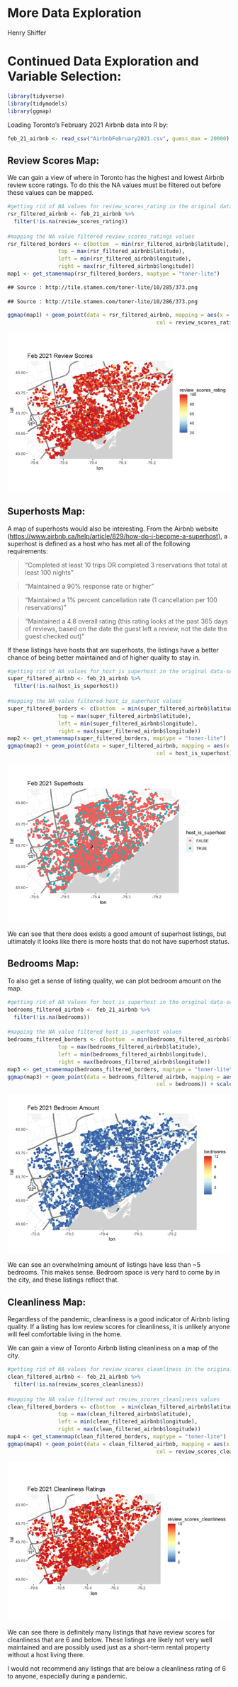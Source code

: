 More Data Exploration
================
Henry Shiffer

# Continued Data Exploration and Variable Selection:

``` r
library(tidyverse) 
library(tidymodels) 
library(ggmap)
```

Loading Toronto’s February 2021 Airbnb data into R by:

``` r
feb_21_airbnb <- read_csv("AirbnbFebruary2021.csv", guess_max = 20000)
```

## Review Scores Map:

We can gain a view of where in Toronto has the highest and lowest Airbnb
review score ratings. To do this the NA values must be filtered out
before these values can be mapped.

``` r
#getting rid of NA values for review_scores_rating in the original data-set
rsr_filtered_airbnb <- feb_21_airbnb %>%
  filter(!is.na(review_scores_rating))

#mapping the NA value filtered review_scores_ratings values
rsr_filtered_borders <- c(bottom  = min(rsr_filtered_airbnb$latitude), 
                top = max(rsr_filtered_airbnb$latitude),
                left = min(rsr_filtered_airbnb$longitude),
                right = max(rsr_filtered_airbnb$longitude))
map1 <- get_stamenmap(rsr_filtered_borders, maptype = "toner-lite")
```

    ## Source : http://tile.stamen.com/toner-lite/10/285/373.png

    ## Source : http://tile.stamen.com/toner-lite/10/286/373.png

``` r
ggmap(map1) + geom_point(data = rsr_filtered_airbnb, mapping = aes(x = longitude, y = latitude, 
                                               col = review_scores_rating)) + scale_colour_distiller(palette = "RdYlBu") + ggtitle("Feb 2021 Review Scores")
```

![](More-Data-Exploration-Week-4_files/figure-gfm/unnamed-chunk-3-1.png)<!-- -->

## Superhosts Map:

A map of superhosts would also be interesting. From the Airbnb website
(<https://www.airbnb.ca/help/article/829/how-do-i-become-a-superhost>),
a superhost is defined as a host who has met all of the following
requirements:

> “Completed at least 10 trips OR completed 3 reservations that total at
> least 100 nights”

> “Maintained a 90% response rate or higher”

> “Maintained a 1% percent cancellation rate (1 cancellation per 100
> reservations)”

> “Maintained a 4.8 overall rating (this rating looks at the past 365
> days of reviews, based on the date the guest left a review, not the
> date the guest checked out)”

If these listings have hosts that are superhosts, the listings have a
better chance of being better maintained and of higher quality to stay
in.

``` r
#getting rid of NA values for host_is_superhost in the original data-set
super_filtered_airbnb <- feb_21_airbnb %>%
  filter(!is.na(host_is_superhost))

#mapping the NA value filtered host_is_superhost values
super_filtered_borders <- c(bottom  = min(super_filtered_airbnb$latitude), 
                top = max(super_filtered_airbnb$latitude),
                left = min(super_filtered_airbnb$longitude),
                right = max(super_filtered_airbnb$longitude))
map2 <- get_stamenmap(super_filtered_borders, maptype = "toner-lite")
ggmap(map2) + geom_point(data = super_filtered_airbnb, mapping = aes(x = longitude, y = latitude, 
                                               col = host_is_superhost)) + ggtitle("Feb 2021 Superhosts")
```

![](More-Data-Exploration-Week-4_files/figure-gfm/unnamed-chunk-4-1.png)<!-- -->

We can see that there does exists a good amount of superhost listings,
but ultimately it looks like there is more hosts that do not have
superhost status.

## Bedrooms Map:

To also get a sense of listing quality, we can plot bedroom amount on
the map.

``` r
#getting rid of NA values for host_is_superhost in the original data-set
bedrooms_filtered_airbnb <- feb_21_airbnb %>%
  filter(!is.na(bedrooms))

#mapping the NA value filtered host_is_superhost values
bedrooms_filtered_borders <- c(bottom  = min(bedrooms_filtered_airbnb$latitude), 
                top = max(bedrooms_filtered_airbnb$latitude),
                left = min(bedrooms_filtered_airbnb$longitude),
                right = max(bedrooms_filtered_airbnb$longitude))
map3 <- get_stamenmap(bedrooms_filtered_borders, maptype = "toner-lite")
ggmap(map3) + geom_point(data = bedrooms_filtered_airbnb, mapping = aes(x = longitude, y = latitude, 
                                               col = bedrooms)) + scale_colour_distiller(palette = "RdYlBu") + ggtitle("Feb 2021 Bedroom Amount")
```

![](More-Data-Exploration-Week-4_files/figure-gfm/unnamed-chunk-5-1.png)<!-- -->

We can see an overwhelming amount of listings have less than \~5
bedrooms. This makes sense. Bedroom space is very hard to come by in the
city, and these listings reflect that.

## Cleanliness Map:

Regardless of the pandemic, cleanliness is a good indicator of Airbnb
listing quality. If a listing has low review scores for cleanliness, it
is unlikely anyone will feel comfortable living in the home.

We can gain a view of Toronto Airbnb listing cleanliness on a map of the
city.

``` r
#getting rid of NA values for review_scores_cleanliness in the original data-set
clean_filtered_airbnb <- feb_21_airbnb %>%
  filter(!is.na(review_scores_cleanliness))

#mapping the NA value filtered out review_scores_cleanliness values
clean_filtered_borders <- c(bottom  = min(clean_filtered_airbnb$latitude), 
                top = max(clean_filtered_airbnb$latitude),
                left = min(clean_filtered_airbnb$longitude),
                right = max(clean_filtered_airbnb$longitude))
map4 <- get_stamenmap(clean_filtered_borders, maptype = "toner-lite")
ggmap(map4) + geom_point(data = clean_filtered_airbnb, mapping = aes(x = longitude, y = latitude, 
                                               col = review_scores_cleanliness)) + scale_colour_distiller(palette = "RdYlBu") + ggtitle("Feb 2021 Cleanliness Ratings")
```

![](More-Data-Exploration-Week-4_files/figure-gfm/unnamed-chunk-6-1.png)<!-- -->

We can see there is definitely many listings that have review scores for
cleanliness that are 6 and below. These listings are likely not very
well maintained and are possibly used just as a short-term rental
property without a host living there.

I would not recommend any listings that are below a cleanliness rating
of 6 to anyone, especially during a pandemic.
